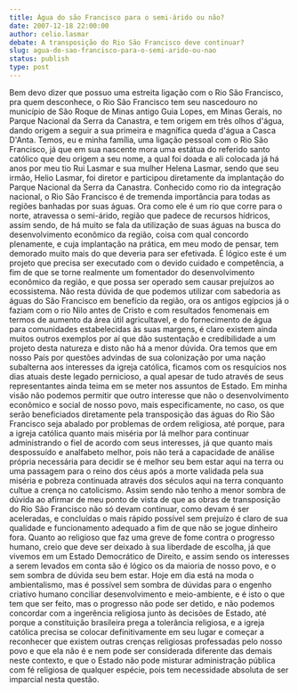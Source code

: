 ```yaml
---
title: Água do são Francisco para o semi-árido ou não?
date: 2007-12-18 22:00:00
author: celio.lasmar
debate: A transposição do Rio São Francisco deve continuar?
slug: agua-do-sao-francisco-para-o-semi-arido-ou-nao
status: publish 
type: post
---
```


Bem devo dizer que possuo uma estreita ligação com o Rio São Francisco, pra quem desconhece, o Rio São Francisco tem seu nascedouro no município de São Roque de Minas antigo Guia Lopes, em Minas Gerais, no Parque Nacional da Serra da Canastra, e tem origem em três olhos d'água, dando origem a seguir a sua primeira e magnífica queda d'água a Casca D'Anta. Temos, eu e minha família, uma ligação pessoal com o Rio São Francisco, já que em sua nascente mora uma estátua do referido santo católico que deu origem a seu nome, a qual foi doada e ali colocada já há anos por meu tio Rui Lasmar e sua mulher Helena Lasmar, sendo que seu irmão, Helio Lasmar, foi diretor e participou diretamente da implantação do Parque Nacional da Serra da Canastra. Conhecido como rio da integração nacional, o Rio São Francisco é de tremenda importância para todas as regiões banhadas por suas águas. Ora como ele é um rio que corre para o norte, atravessa o semi-árido, região que padece de recursos hídricos, assim sendo, de há muito se fala da utilização de suas águas na busca do desenvolvimento econômico da região, coisa com qual concordo plenamente, e cuja implantação na prática, em meu modo de pensar, tem demorado muito mais do que deveria para ser efetivada. É lógico este é um projeto que precisa ser executado com o devido cuidado e competência, a fim de que se torne realmente um fomentador do desenvolvimento econômico da região, e que possa ser operado sem causar prejuízos ao ecossistema. Não resta dúvida de que podemos utilizar com sabedoria as águas do São Francisco em benefício da região, ora os antigos egípcios já o faziam com o rio Nilo antes de Cristo e com resultados fenomenais em termos de aumento da área útil agricultavel, e do fornecimento de água para comunidades estabelecidas às suas margens, é claro existem ainda muitos outros exemplos por aí que dão sustentação e credibilidade a um projeto desta natureza e disto não há a menor dúvida. Ora temos que em nosso País por questões advindas de sua colonização por uma nação subalterna aos interesses da igreja católica, ficamos com os resquícios nos dias atuais deste legado pernicioso, a qual apesar de tudo através de seus representantes ainda teima em se meter nos assuntos de Estado. Em minha visão não podemos permitir que outro interesse que não o desenvolvimento econômico e social de nosso povo, mais especificamente, no caso, os que serão beneficiados diretamente pela transposição das águas do Rio São Francisco seja abalado por problemas de ordem religiosa, até porque, para a igreja católica quanto mais miséria por lá melhor para continuar administrando o fiel de acordo com seus interesses, já que quanto mais despossuído e analfabeto melhor, pois não terá a capacidade de análise própria necessária para decidir se é melhor seu bem estar aqui na terra ou uma passagem para o reino dos céus após a morte validada pela sua miséria e pobreza continuada através dos séculos aqui na terra conquanto cultue a crença no catolicismo. Assim sendo não tenho a menor sombra de dúvida ao afirmar de meu ponto de vista de que as obras de transposição do Rio São Francisco não só devam continuar, como devam é ser aceleradas, e concluídas o mais rápido possível sem prejuízo é claro de sua qualidade e funcionamento adequado a fim de que não se jogue dinheiro fora. Quanto ao religioso que faz uma greve de fome contra o progresso humano, creio que deve ser deixado à sua liberdade de escolha, já que vivemos em um Estado Democrático de Direito, e assim sendo os interesses a serem levados em conta são é lógico os da maioria de nosso povo, e o sem sombra de dúvida seu bem estar. Hoje em dia está na moda o ambientalismo, mas é possível sem sombra de dúvidas para o engenho criativo humano conciliar desenvolvimento e meio-ambiente, e é isto o que tem que ser feito, mas o progresso não pode ser detido, e não podemos concordar com a ingerência religiosa junto às decisões de Estado, até porque a constituição brasileira prega a tolerância religiosa, e a igreja católica precisa se colocar definitivamente em seu lugar e começar a reconhecer que existem outras crenças religiosas professadas pelo nosso povo e que ela não é e nem pode ser considerada diferente das demais neste contexto, e que o Estado não pode misturar administração pública com fé religiosa de qualquer espécie, pois tem necessidade absoluta de ser imparcial nesta questão.
